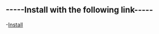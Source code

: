 ##  -----Install with the following link-----  
-[Install](https://code.visualstudio.com/Download)  
  
    

